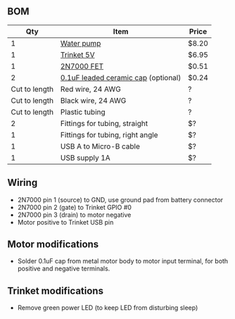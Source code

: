 ## BOM
| Qty | Item | Price |
| --- | ---- | ----- |
| 1 | [Water pump](https://www.aliexpress.com/item/6V-DC-Dosing-pump-Peristaltic-Dosing-Head-For-Aquarium-Lab-Analytical-Water-with-Water-Pipe-Peristaltic/32810184952.html) | $8.20 |
| 1 | [Trinket 5V](https://www.adafruit.com/product/1501) | $6.95 |
| 1 | [2N7000 FET](https://www.digikey.com/product-detail/en/on-semiconductor/2N7000-D26Z/2N7000-D26ZCT-ND/2094402) | $0.51 |
| 2 | [0.1uF leaded ceramic cap](https://www.digikey.com/product-detail/en/vishay-bc-components/A104K15X7RF5TAA/1109PHCT-ND/145913) (optional) | $0.24 |
| Cut to length | Red wire, 24 AWG | ? |
| Cut to length | Black wire, 24 AWG | ? |
| Cut to length | Plastic tubing | ? |
| 2 | Fittings for tubing, straight | $? |
| 1 | Fittings for tubing, right angle | $? |
| 1 | USB A to Micro-B cable | $? |
| 1 | USB supply 1A | $? |

## Wiring
- 2N7000 pin 1 (source) to GND, use ground pad from battery connector
- 2N7000 pin 2 (gate) to Trinket GPIO #0
- 2N7000 pin 3 (drain) to motor negative
- Motor positive to Trinket USB pin

## Motor modifications
- Solder 0.1uF cap from metal motor body to motor input terminal, for both positive and negative terminals.

## Trinket modifications
- Remove green power LED (to keep LED from disturbing sleep)